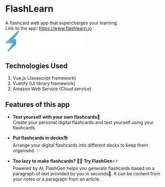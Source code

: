 # FlashLearn
A flashcard web app that supercharges your learning.  
Link to the app: https://www.flashlearn.io  
<a href="https://www.flashlearn.io">
 <img src="src/assets/flashlearn-text-logo.svg" alt="FlashLearn Logo" width="50%">
</a>  
   
## Technologies Used
1. Vue.js (Javascript framework)  
2. Vuetify (UI library framework)  
3. Amazon Web Service (Cloud service)  
  
## Features of this app
-  **Test yourself with your own flashcards**📝  
Create your personal digital flashcards and test yourself using your flashcards.  
  
-  **Put flashcards in decks**📚  
Arrange your digital flashcards into different decks to keep them organised. ✨  
  
-  **Too lazy to make flashcards? 🤷‍♂️ Try FlashGen**⚡️⚡️  
Powered by AI, FlashGen helps you generate flashcards based on a paragraph of text provided by you in seconds🤯. It can be content from your notes or a paragraph from an article.  

